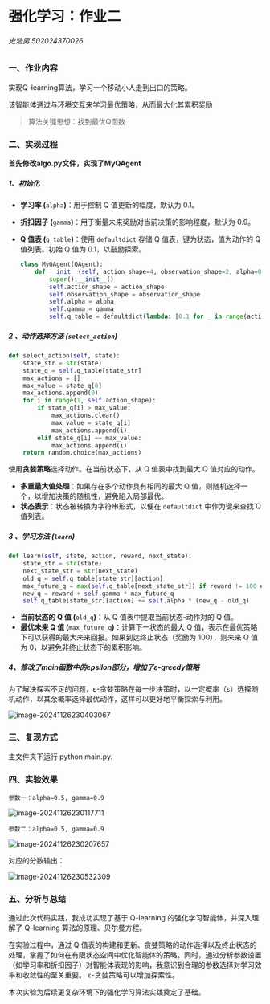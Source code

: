 # 强化学习：作业二

###### 史浩男 502024370026

### 一、作业内容

实现Q-learning算法，学习一个移动小人走到出口的策略。

该智能体通过与环境交互来学习最优策略，从而最大化其累积奖励

> 算法关键思想：找到最优Q函数

### 二、实现过程

**首先修改algo.py文件，实现了MyQAgent**



##### 1、初始化

- **学习率 (**`alpha`**)**：用于控制 Q 值更新的幅度，默认为 0.1。

- **折扣因子 (**`gamma`**)**：用于衡量未来奖励对当前决策的影响程度，默认为 0.9。

- **Q 值表 (**`q_table`**)**：使用 `defaultdict` 存储 Q 值表，键为状态，值为动作的 Q 值列表。初始 Q 值为 0.1，以鼓励探索。

  ```python
  class MyQAgent(QAgent):
      def __init__(self, action_shape=4, observation_shape=2, alpha=0.1, gamma=0.9):
          super().__init__()
          self.action_shape = action_shape
          self.observation_shape = observation_shape
          self.alpha = alpha
          self.gamma = gamma
          self.q_table = defaultdict(lambda: [0.1 for _ in range(action_shape)])
  ```

  

##### 2 、动作选择方法 (`select_action`)

```python
def select_action(self, state):
    state_str = str(state)
    state_q = self.q_table[state_str]
    max_actions = []
    max_value = state_q[0]
    max_actions.append(0)
    for i in range(1, self.action_shape):
        if state_q[i] > max_value:
            max_actions.clear()
            max_value = state_q[i]
            max_actions.append(i)
        elif state_q[i] == max_value:
            max_actions.append(i)
    return random.choice(max_actions)
```

使用**贪婪策略**选择动作。在当前状态下，从 Q 值表中找到最大 Q 值对应的动作。

- **多重最大值处理**：如果存在多个动作具有相同的最大 Q 值，则随机选择一个，以增加决策的随机性，避免陷入局部最优。
- **状态表示**：状态被转换为字符串形式，以便在 `defaultdict` 中作为键来查找 Q 值列表。



##### 3 、学习方法 (`learn`)

```python
def learn(self, state, action, reward, next_state):
    state_str = str(state)
    next_state_str = str(next_state)
    old_q = self.q_table[state_str][action]
    max_future_q = max(self.q_table[next_state_str]) if reward != 100 else 0
    new_q = reward + self.gamma * max_future_q
    self.q_table[state_str][action] += self.alpha * (new_q - old_q)
```

- **当前状态的 Q 值 (**`old_q`**)**：从 Q 值表中提取当前状态-动作对的 Q 值。
- **最优未来 Q 值 (**`max_future_q`**)**：计算下一状态的最大 Q 值，表示在最优策略下可以获得的最大未来回报。如果到达终止状态（奖励为 100），则未来 Q 值为 0，以避免非终止状态下的累积影响。



##### 4、修改了main函数中的epsilon部分，增加了ε-greedy策略

为了解决探索不足的问题，ε-贪婪策略在每一步决策时，以一定概率（ε）选择随机动作，以其余概率选择最优动作，这样可以更好地平衡探索与利用。

![image-20241126230403067](强化学习：作业二.assets/image-20241126230403067.png)



### 三、复现方式

主文件夹下运行 python main.py.

### 四、实验效果

```
参数一：alpha=0.5, gamma=0.9
```

![image-20241126230117711](强化学习：作业二.assets/image-20241126230117711.png)



```
参数二：alpha=0.5, gamma=0.9
```

![image-20241126230207657](强化学习：作业二.assets/image-20241126230207657.png)

对应的分数输出：

![image-20241126230532309](强化学习：作业二.assets/image-20241126230532309.png)

### 五、**分析与总结**

通过此次代码实践，我成功实现了基于 Q-learning 的强化学习智能体，并深入理解了 Q-learning 算法的原理、贝尔曼方程。

在实验过程中，通过 Q 值表的构建和更新、贪婪策略的动作选择以及终止状态的处理，掌握了如何在有限状态空间中优化智能体的策略。同时，通过分析参数设置（如学习率和折扣因子）对智能体表现的影响，我意识到合理的参数选择对学习效率和收敛性的至关重要。 `ε`-贪婪策略可以增加探索性。

本次实验为后续更复杂环境下的强化学习算法实践奠定了基础。



